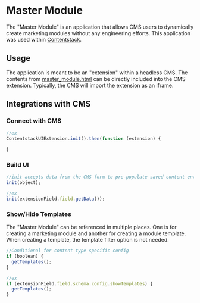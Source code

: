 # Master Module

The "Master Module" is an application that allows CMS users to dynamically create marketing modules without any engineering efforts. This application was used within <a href="https://www.contentstack.com/" target="_blank">Contentstack</a>.

## Usage
The application is meant to be an "extension" within a headless CMS. The contents from <a href="https://github.com/hallmanm/portfolio/blob/main/projects/template-generator/master-module.html">master_module.html</a> can be directly included into the CMS extension. Typically, the CMS will import the extension as an iframe.

## Integrations with CMS

### Connect with CMS
```javascript
//ex
ContentstackUIExtension.init().then(function (extension) {

}
```

### Build UI
```javascript
//init accepts data from the CMS form to pre-populate saved content entries.
init(object);

//ex
init(extensionField.field.getData());
```
### Show/Hide Templates
The "Master Module" can be referenced in multiple places. One is for creating a marketing module and another for creating a module template. When creating a template, the template filter option is not needed.
```javascript
//Conditional for content type specific config
if (boolean) {
  getTemplates();
}

//ex
if (extensionField.field.schema.config.showTemplates) {
  getTemplates();
}
```